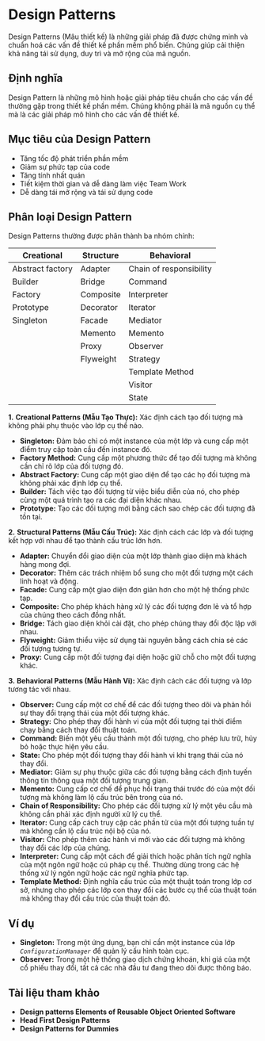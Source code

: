 # Design Patterns
Design Patterns (Mâu thiết kế) là những giải pháp đã được chứng minh và chuẩn hoá các vấn đề thiết kế phần mềm phổ biến. Chúng giúp cải thiện khả năng tái sử dụng, duy trì và mở rộng của mã nguồn.
## Định nghĩa
Design Pattern là những mô hình hoặc giải pháp tiêu chuẩn cho các vấn đề thường gặp trong thiết kế phần mềm. Chúng không phải là mã nguồn cụ thể mà là các giải pháp mô hình cho các vấn đề thiết kế.
## Mục tiêu của Design Pattern
- Tăng tốc độ phát triển phần mềm
- Giảm sự phức tạp của code
- Tăng tính nhất quán
- Tiết kiệm thời gian và dễ dàng làm việc Team Work
- Dễ dàng tái mở rộng và tái sử dụng code
## Phân loại Design Pattern
Design Patterns thường được phân thành ba nhóm chính:

| Creational       | Structure | Behavioral              |
|------------------|-----------|-------------------------|
| Abstract factory | Adapter   | Chain of responsibility |
| Builder          | Bridge    | Command                 |
| Factory          | Composite | Interpreter             |
| Prototype        | Decorator | Iterator                |
| Singleton        | Facade    | Mediator                |
|                  | Memento   | Memento                 |
|                  | Proxy     | Observer                |
|                  | Flyweight | Strategy                |
|                  |           | Template Method         |
|                  |           | Visitor                 |
|                  |           | State                   |

**1.** **Creational Patterns (Mẫu Tạo Thực):** Xác định cách tạo đối tượng mà không phải phụ thuộc vào lớp cụ thể nào.

- **Singleton:** Đảm bảo chỉ có một instance của một lớp và cung cấp một điểm truy cập toàn cầu đến instance đó.
- **Factory Method:** Cung cấp một phương thức để tạo đối tượng mà không cần chỉ rõ lớp của đối tượng đó.
- **Abstract Factory:** Cung cấp một giao diện để tạo các họ đối tượng mà không phải xác định lớp cụ thể.
- **Builder:** Tách việc tạo đối tượng từ việc biểu diễn của nó, cho phép cùng một quá trình tạo ra các đại diện khác nhau.
- **Prototype:** Tạo các đối tượng mới bằng cách sao chép các đối tượng đã tồn tại.

**2.** **Structural Patterns (Mẫu Cấu Trúc):** Xác định cách các lớp và đối tượng kết hợp với nhau để tạo thành cấu trúc lớn hơn.

- **Adapter:** Chuyển đổi giao diện của một lớp thành giao diện mà khách hàng mong đợi.
- **Decorator:** Thêm các trách nhiệm bổ sung cho một đối tượng một cách linh hoạt và động.
- **Facade:** Cung cấp một giao diện đơn giản hơn cho một hệ thống phức tạp.
- **Composite:** Cho phép khách hàng xử lý các đối tượng đơn lẻ và tổ hợp của chúng theo cách đồng nhất.
- **Bridge:** Tách giao diện khỏi cài đặt, cho phép chúng thay đổi độc lập với nhau.
- **Flyweight:** Giảm thiểu việc sử dụng tài nguyên bằng cách chia sẻ các đối tượng tương tự.
- **Proxy:** Cung cấp một đối tượng đại diện hoặc giữ chỗ cho một đối tượng khác.

**3.** **Behavioral Patterns (Mẫu Hành Vi):** Xác định cách các đối tượng và lớp tương tác với nhau.

- **Observer:** Cung cấp một cơ chế để các đối tượng theo dõi và phản hồi sự thay đổi trạng thái của một đối tượng khác.
- **Strategy:** Cho phép thay đổi hành vi của một đối tượng tại thời điểm chạy bằng cách thay đổi thuật toán.
- **Command:** Biến một yêu cầu thành một đối tượng, cho phép lưu trữ, hủy bỏ hoặc thực hiện yêu cầu.
- **State:** Cho phép một đối tượng thay đổi hành vi khi trạng thái của nó thay đổi.
- **Mediator:** Giảm sự phụ thuộc giữa các đối tượng bằng cách định tuyến thông tin thông qua một đối tượng trung gian.
- **Memento:** Cung cấp cơ chế để phục hồi trạng thái trước đó của một đối tượng mà không làm lộ cấu trúc bên trong của nó.
- **Chain of Responsibility:** Cho phép các đối tượng xử lý một yêu cầu mà không cần phải xác định người xử lý cụ thể.
- **Iterator:** Cung cấp cách truy cập các phần tử của một đối tượng tuần tự mà không cần lộ cấu trúc nội bộ của nó.
- **Visitor:** Cho phép thêm các hành vi mới vào các đối tượng mà không thay đổi các lớp của chúng.
- **Interpreter:** Cung cấp một cách để giải thích hoặc phân tích ngữ nghĩa của một ngôn ngữ hoặc cú pháp cụ thể. Thường dùng trong các hệ thống xử lý ngôn ngữ hoặc các ngữ nghĩa phức tạp.
- **Template Method:** Định nghĩa cấu trúc của một thuật toán trong lớp cơ sở, nhưng cho phép các lớp con thay đổi các bước cụ thể của thuật toán mà không thay đổi cấu trúc của thuật toán đó.

## Ví dụ
- **Singleton:** Trong một ứng dụng, bạn chỉ cần một instance của lớp *`ConfigurationManager`* để quản lý cấu hình toàn cục.
- **Observer:** Trong một hệ thống giao dịch chứng khoán, khi giá của một cổ phiếu thay đổi, tất cả các nhà đầu tư đang theo dõi được thông báo.

## Tài liệu tham khảo
- **Design patterns Elements of Reusable Object Oriented Software**
- **Head First Design Patterns**
- **Design Patterns for Dummies**
